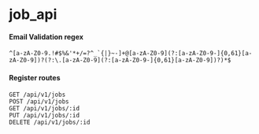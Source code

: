# job_api



#### Email Validation regex

```
^[a-zA-Z0-9.!#$%&'*+/=?^_`{|}~-]+@[a-zA-Z0-9](?:[a-zA-Z0-9-]{0,61}[a-zA-Z0-9])?(?:\.[a-zA-Z0-9](?:[a-zA-Z0-9-]{0,61}[a-zA-Z0-9])?)*$
```

#### Register routes

```
GET /api/v1/jobs
POST /api/v1/jobs
GET /api/v1/jobs/:id
PUT /api/v1/jobs/:id
DELETE /api/v1/jobs/:id
```
 